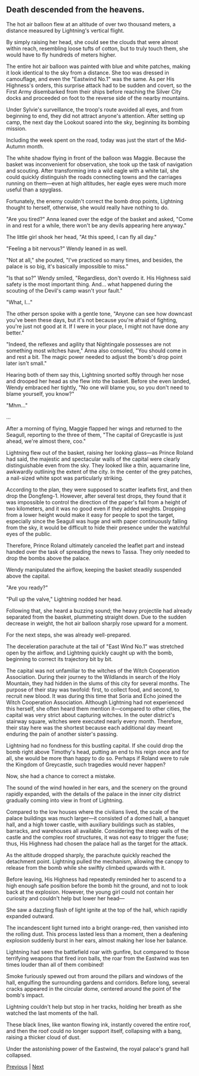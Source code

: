 ## Death descended from the heavens.
The hot air balloon flew at an altitude of over two thousand meters, a distance measured by Lightning's vertical flight.

By simply raising her head, she could see the clouds that were almost within reach, resembling loose tufts of cotton, but to truly touch them, she would have to fly hundreds of meters higher.

The entire hot air balloon was painted with blue and white patches, making it look identical to the sky from a distance. She too was dressed in camouflage, and even the "Eastwind No.1" was the same. As per His Highness's orders, this surprise attack had to be sudden and covert, so the First Army disembarked from their ships before reaching the Silver City docks and proceeded on foot to the reverse side of the nearby mountains.

Under Sylvie's surveillance, the troop's route avoided all eyes, and from beginning to end, they did not attract anyone's attention. After setting up camp, the next day the Lookout soared into the sky, beginning its bombing mission.

Including the week spent on the road, today was just the start of the Mid-Autumn month.

The white shadow flying in front of the balloon was Maggie. Because the basket was inconvenient for observation, she took up the task of navigation and scouting. After transforming into a wild eagle with a white tail, she could quickly distinguish the roads connecting towns and the carriages running on them—even at high altitudes, her eagle eyes were much more useful than a spyglass.

Fortunately, the enemy couldn't correct the bomb drop points, Lightning thought to herself, otherwise, she would really have nothing to do.

"Are you tired?" Anna leaned over the edge of the basket and asked, "Come in and rest for a while, there won't be any devils appearing here anyway."

The little girl shook her head, "At this speed, I can fly all day."



"Feeling a bit nervous?" Wendy leaned in as well.



"Not at all," she pouted, "I've practiced so many times, and besides, the palace is so big, it's basically impossible to miss."



"Is that so?" Wendy smiled, "Regardless, don't overdo it. His Highness said safety is the most important thing. And... what happened during the scouting of the Devil's camp wasn't your fault."



"What, I..."



The other person spoke with a gentle tone, "Anyone can see how downcast you've been these days, but it's not because you're afraid of fighting, you're just not good at it. If I were in your place, I might not have done any better."



"Indeed, the reflexes and agility that Nightingale possesses are not something most witches have," Anna also consoled, "You should come in and rest a bit. The magic power needed to adjust the bomb's drop point later isn't small."



Hearing both of them say this, Lightning snorted softly through her nose and drooped her head as she flew into the basket. Before she even landed, Wendy embraced her tightly, "No one will blame you, so you don't need to blame yourself, you know?"



"Mhm..."

...



After a morning of flying, Maggie flapped her wings and returned to the Seagull, reporting to the three of them, "The capital of Greycastle is just ahead, we're almost there, coo."

Lightning flew out of the basket, raising her looking glass—as Prince Roland had said, the majestic and spectacular walls of the capital were clearly distinguishable even from the sky. They looked like a thin, aquamarine line, awkwardly outlining the extent of the city. In the center of the grey patches, a nail-sized white spot was particularly striking.



According to the plan, they were supposed to scatter leaflets first, and then drop the Dongfeng-1. However, after several test drops, they found that it was impossible to control the direction of the paper's fall from a height of two kilometers, and it was no good even if they added weights. Dropping from a lower height would make it easy for people to spot the target, especially since the Seagull was huge and with paper continuously falling from the sky, it would be difficult to hide their presence under the watchful eyes of the public.



Therefore, Prince Roland ultimately canceled the leaflet part and instead handed over the task of spreading the news to Tassa. They only needed to drop the bombs above the palace.



Wendy manipulated the airflow, keeping the basket steadily suspended above the capital.



"Are you ready?"



"Pull up the valve," Lightning nodded her head.



Following that, she heard a buzzing sound; the heavy projectile had already separated from the basket, plummeting straight down. Due to the sudden decrease in weight, the hot air balloon sharply rose upward for a moment.



For the next steps, she was already well-prepared.



The deceleration parachute at the tail of "East Wind No.1" was stretched open by the airflow, and Lightning quickly caught up with the bomb, beginning to correct its trajectory bit by bit.



The capital was not unfamiliar to the witches of the Witch Cooperation Association. During their journey to the Wildlands in search of the Holy Mountain, they had hidden in the slums of this city for several months. The purpose of their stay was twofold: first, to collect food, and second, to recruit new blood. It was during this time that Soria and Echo joined the Witch Cooperation Association. Although Lightning had not experienced this herself, she often heard them mention it—compared to other cities, the capital was very strict about capturing witches. In the outer district's stairway square, witches were executed nearly every month. Therefore, their stay here was the shortest because each additional day meant enduring the pain of another sister's passing.



Lightning had no fondness for this bustling capital. If she could drop the bomb right above Timothy's head, putting an end to his reign once and for all, she would be more than happy to do so. Perhaps if Roland were to rule the Kingdom of Greycastle, such tragedies would never happen?



Now, she had a chance to correct a mistake.



The sound of the wind howled in her ears, and the scenery on the ground rapidly expanded, with the details of the palace in the inner city district gradually coming into view in front of Lightning.



Compared to the low houses where the civilians lived, the scale of the palace buildings was much larger—it consisted of a domed hall, a banquet hall, and a high tower castle, with auxiliary buildings such as stables, barracks, and warehouses all available. Considering the steep walls of the castle and the complex roof structures, it was not easy to trigger the fuse; thus, His Highness had chosen the palace hall as the target for the attack.



As the altitude dropped sharply, the parachute quickly reached the detachment point. Lightning pulled the mechanism, allowing the canopy to release from the bomb while she swiftly climbed upwards with it.



Before leaving, His Highness had repeatedly reminded her to ascend to a high enough safe position before the bomb hit the ground, and not to look back at the explosion. However, the young girl could not contain her curiosity and couldn't help but lower her head—



She saw a dazzling flash of light ignite at the top of the hall, which rapidly expanded outward.



The incandescent light turned into a bright orange-red, then vanished into the rolling dust. This process lasted less than a moment, then a deafening explosion suddenly burst in her ears, almost making her lose her balance.

Lightning had seen the battlefield roar with gunfire, but compared to those terrifying weapons that fired iron balls, the roar from the Eastwind was ten times louder than all of them combined!

Smoke furiously spewed out from around the pillars and windows of the hall, engulfing the surrounding gardens and corridors. Before long, several cracks appeared in the circular dome, centered around the point of the bomb's impact.

Lightning couldn't help but stop in her tracks, holding her breath as she watched the last moments of the hall.

These black lines, like wanton flowing ink, instantly covered the entire roof, and then the roof could no longer support itself, collapsing with a bang, raising a thicker cloud of dust.

Under the astonishing power of the Eastwind, the royal palace's grand hall collapsed.





[Previous](CH0306.md) | [Next](CH0308.md)
